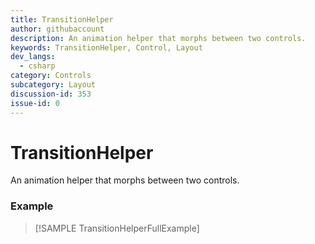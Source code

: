 ```yaml
---
title: TransitionHelper
author: githubaccount
description: An animation helper that morphs between two controls.
keywords: TransitionHelper, Control, Layout
dev_langs:
  - csharp
category: Controls
subcategory: Layout
discussion-id: 353
issue-id: 0
---
```


# TransitionHelper

An animation helper that morphs between two controls.

### Example

> [!SAMPLE TransitionHelperFullExample]

